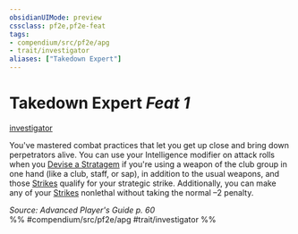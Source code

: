 ```yaml
---
obsidianUIMode: preview
cssclass: pf2e,pf2e-feat
tags:
- compendium/src/pf2e/apg
- trait/investigator
aliases: ["Takedown Expert"]
---
```

# Takedown Expert  *Feat 1*  
[investigator](../../Rules/traits/investigator-apg.md)  


You've mastered combat practices that let you get up close and bring down perpetrators alive. You can use your Intelligence modifier on attack rolls when you [Devise a Stratagem](../../Rules/actions/devise-a-stratagem-apg.md) if you're using a weapon of the club group in one hand (like a club, staff, or sap), in addition to the usual weapons, and those [Strikes](../../Rules/actions/strike.md) qualify for your strategic strike. Additionally, you can make any of your [Strikes](../../Rules/actions/strike.md) nonlethal without taking the normal –2 penalty.

*Source: Advanced Player's Guide p. 60*  
%% #compendium/src/pf2e/apg #trait/investigator %%